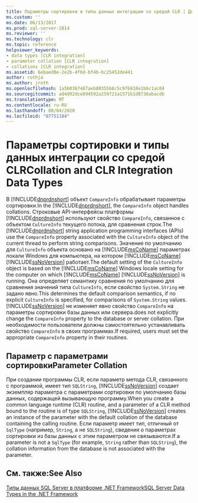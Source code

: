 ```yaml
---
title: Параметры сортировки и типы данных интеграции со средой CLR | Документация Майкрософт
ms.custom: ''
ms.date: 06/13/2017
ms.prod: sql-server-2014
ms.reviewer: ''
ms.technology: clr
ms.topic: reference
helpviewer_keywords:
- data types [CLR integration]
- parameter collation [CLR integration]
- collations [CLR integration]
ms.assetid: 6ebaed8e-2e2b-4f6d-bf4b-bc25452de441
author: rothja
ms.author: jroth
ms.openlocfilehash: 1a5b0367487aeb80355b8c5c976818e1b6c1ac04
ms.sourcegitcommit: ad4d92dce894592a259721a1571b1d8736abacdb
ms.translationtype: MT
ms.contentlocale: ru-RU
ms.lasthandoff: 08/04/2020
ms.locfileid: "87751184"
---
```

# <a name="collation-and-clr-integration-data-types"></a><span data-ttu-id="c0ffd-102">Параметры сортировки и типы данных интеграции со средой CLR</span><span class="sxs-lookup"><span data-stu-id="c0ffd-102">Collation and CLR Integration Data Types</span></span>
  <span data-ttu-id="c0ffd-103">В [!INCLUDE[dnprdnshort](../../includes/dnprdnshort-md.md)] объект `CompareInfo` обрабатывает параметры сортировки.</span><span class="sxs-lookup"><span data-stu-id="c0ffd-103">In the [!INCLUDE[dnprdnshort](../../includes/dnprdnshort-md.md)], the `CompareInfo` object handles collations.</span></span> <span data-ttu-id="c0ffd-104">Строковые API-интерфейсы платформы [!INCLUDE[dnprdnshort](../../includes/dnprdnshort-md.md)] используют свойство `CompareInfo`, связанное с объектом `CultureInfo` текущего потока, для сравнения строк.</span><span class="sxs-lookup"><span data-stu-id="c0ffd-104">The [!INCLUDE[dnprdnshort](../../includes/dnprdnshort-md.md)] string application programming interfaces (APIs) use the `CompareInfo` property associated with the `CultureInfo` object of the current thread to perform string comparisons.</span></span> <span data-ttu-id="c0ffd-105">Значение по умолчанию для `CultureInfo` объекта основано на [!INCLUDE[msCoName](../../includes/msconame-md.md)] параметрах локали Windows для компьютера, на котором [!INCLUDE[msCoName](../../includes/msconame-md.md)] [!INCLUDE[ssNoVersion](../../includes/ssnoversion-md.md)] работает.</span><span class="sxs-lookup"><span data-stu-id="c0ffd-105">The default setting of the `CultureInfo` object is based on the [!INCLUDE[msCoName](../../includes/msconame-md.md)] Windows locale setting for the computer on which [!INCLUDE[msCoName](../../includes/msconame-md.md)] [!INCLUDE[ssNoVersion](../../includes/ssnoversion-md.md)] is running.</span></span> <span data-ttu-id="c0ffd-106">Она определяет семантику сравнения по умолчанию для сравнения значений типа `CultureInfo`, если свойство `System.String` не задано явно.</span><span class="sxs-lookup"><span data-stu-id="c0ffd-106">This determines the default comparison semantics, if no explicit `CultureInfo` is specified, for comparisons of `System.String` values.</span></span> [!INCLUDE[ssNoVersion](../../includes/ssnoversion-md.md)] <span data-ttu-id="c0ffd-107">не изменяет явно свойство `CompareInfo` на параметры сортировки базы данных или сервера.</span><span class="sxs-lookup"><span data-stu-id="c0ffd-107">does not explicitly change the `CompareInfo` property to the database or server collation.</span></span> <span data-ttu-id="c0ffd-108">При необходимости пользователи должны самостоятельно устанавливать свойство `CompareInfo` в своих программах.</span><span class="sxs-lookup"><span data-stu-id="c0ffd-108">If required, users must set the appropriate `CompareInfo` property in their routines.</span></span>  
  
## <a name="parameter-collation"></a><span data-ttu-id="c0ffd-109">Параметр с параметрами сортировки</span><span class="sxs-lookup"><span data-stu-id="c0ffd-109">Parameter Collation</span></span>  
 <span data-ttu-id="c0ffd-110">При создании программы CLR, если параметр метода CLR, связанного с программой, имеет тип `SQLString`, [!INCLUDE[ssNoVersion](../../includes/ssnoversion-md.md)] создает экземпляр параметра с параметрами сортировки по умолчанию базы данных, содержащей вызывающую программу.</span><span class="sxs-lookup"><span data-stu-id="c0ffd-110">When you create a common language runtime (CLR) routine, and a parameter of a CLR method bound to the routine is of type `SQLString`, [!INCLUDE[ssNoVersion](../../includes/ssnoversion-md.md)] creates an instance of the parameter with the default collation of the database containing the calling routine.</span></span> <span data-ttu-id="c0ffd-111">Если параметр имеет тип, отличный от `SqlType` (например, `String`, а не `SQLString`), сведения о параметрах сортировки из базы данных с этим параметром не связываются.</span><span class="sxs-lookup"><span data-stu-id="c0ffd-111">If a parameter is not a `SqlType` (for example, `String` rather than `SQLString`), the collation information from the database is not associated with the parameter.</span></span>  
  
## <a name="see-also"></a><span data-ttu-id="c0ffd-112">См. также:</span><span class="sxs-lookup"><span data-stu-id="c0ffd-112">See Also</span></span>  
 [<span data-ttu-id="c0ffd-113">Типы данных SQL Server в платформе .NET Framework</span><span class="sxs-lookup"><span data-stu-id="c0ffd-113">SQL Server Data Types in the .NET Framework</span></span>](sql-server-data-types-in-the-net-framework.md)  
  
  
